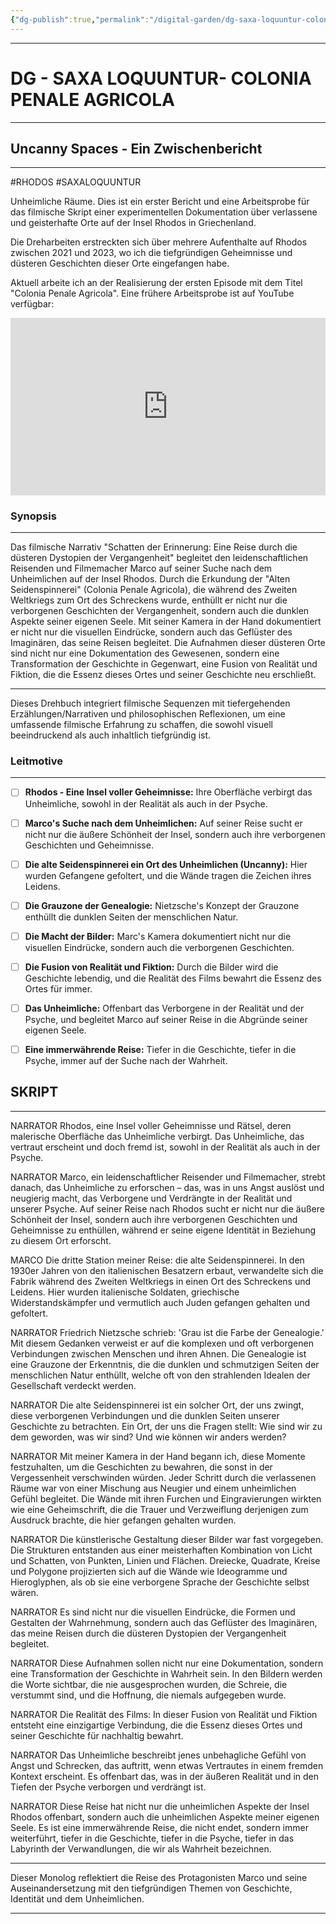 ```yaml
---
{"dg-publish":true,"permalink":"/digital-garden/dg-saxa-loquuntur-colonia-penale-agricola/","title":"DG - SAXA LOQUUNTUR- COLONIA PENALE AGRICOLA","tags":["Rhodos","RHODOS23","ExploringRhodos","RhodosMysteries","Geschichte","history","historia","Vergangenheit","memory","trauma","Erinnerung","Erinnerungsarbeit","ReisenSchreibenSehenEntwerfen","Verfall","ÄsthetikDesVerfalls","#OldSilkFactory","#AlteSeidenfabrik","unconscious","UncoveringSecrets","#Synchronizitäten","synchronicities","#ColoniaSanMarco","ColoniaPenaleAgricola","Seidenspinnerei","VLOG24AD04","DG2024AD05"],"noteIcon":""}
---
```



----
# DG - SAXA LOQUUNTUR- COLONIA PENALE AGRICOLA 
---

## Uncanny Spaces - Ein Zwischenbericht
---

#RHODOS #SAXALOQUUNTUR 


Unheimliche Räume. Dies ist ein erster Bericht und eine Arbeitsprobe für das filmische Skript einer experimentellen Dokumentation über verlassene und geisterhafte Orte auf der Insel Rhodos in Griechenland. 

Die Dreharbeiten erstreckten sich über mehrere Aufenthalte auf Rhodos zwischen 2021 und 2023, wo ich die tiefgründigen Geheimnisse und düsteren Geschichten dieser Orte eingefangen habe. 

Aktuell arbeite ich an der Realisierung der ersten Episode mit dem Titel "Colonia Penale Agricola". Eine frühere Arbeitsprobe ist auf YouTube verfügbar:


<div style="position: relative; padding-bottom: 56.25%; height: 0; overflow: hidden;">
  <iframe style="position: absolute; top: 0; left: 0; width: 100%; height: 100%;" src="https://www.youtube.com/embed/Vvc2n24G8QI?si=AC8MQTv-otxT8fEV" title="YouTube video player" frameborder="0" allow="accelerometer; autoplay; clipboard-write; encrypted-media; gyroscope; picture-in-picture; web-share" referrerpolicy="strict-origin-when-cross-origin" allowfullscreen></iframe>
</div>





### Synopsis
---

Das filmische Narrativ "Schatten der Erinnerung: Eine Reise durch die düsteren Dystopien der Vergangenheit" begleitet den leidenschaftlichen Reisenden und Filmemacher Marco auf seiner Suche nach dem Unheimlichen auf der Insel Rhodos. Durch die Erkundung der "Alten Seidenspinnerei" (Colonia Penale Agricola), die während des Zweiten Weltkriegs zum Ort des Schreckens wurde, enthüllt er nicht nur die verborgenen Geschichten der Vergangenheit, sondern auch die dunklen Aspekte seiner eigenen Seele. Mit seiner Kamera in der Hand dokumentiert er nicht nur die visuellen Eindrücke, sondern auch das Geflüster des Imaginären, das seine Reisen begleitet. Die Aufnahmen dieser düsteren Orte sind nicht nur eine Dokumentation des Gewesenen, sondern eine Transformation der Geschichte in Gegenwart, eine Fusion von Realität und Fiktion, die die Essenz dieses Ortes und seiner Geschichte neu erschließt.

---

Dieses Drehbuch integriert filmische Sequenzen mit tiefergehenden Erzählungen/Narrativen und philosophischen Reflexionen, um eine umfassende filmische Erfahrung zu schaffen, die sowohl visuell beeindruckend als auch inhaltlich tiefgründig ist.

### Leitmotive
---

- [ ] **Rhodos - Eine Insel voller Geheimnisse:** Ihre Oberfläche verbirgt das Unheimliche, sowohl in der Realität als auch in der Psyche.
- [ ] **Marco's Suche nach dem Unheimlichen:** Auf seiner Reise sucht er nicht nur die äußere Schönheit der Insel, sondern auch ihre verborgenen Geschichten und Geheimnisse.
- [ ] **Die alte Seidenspinnerei ein Ort des Unheimlichen (Uncanny):** Hier wurden Gefangene gefoltert, und die Wände tragen die Zeichen ihres Leidens.
- [ ] **Die Grauzone der Genealogie:** Nietzsche's Konzept der Grauzone enthüllt die dunklen Seiten der menschlichen Natur.
- [ ] **Die Macht der Bilder:** Marc's Kamera dokumentiert nicht nur die visuellen Eindrücke, sondern auch die verborgenen Geschichten.
- [ ] **Die Fusion von Realität und Fiktion:** Durch die Bilder wird die Geschichte lebendig, und die Realität des Films bewahrt die Essenz des Ortes für immer.
- [ ] **Das Unheimliche:** Offenbart das Verborgene in der Realität und der Psyche, und begleitet Marco auf seiner Reise in die Abgründe seiner eigenen Seele.
- [ ] **Eine immerwährende Reise:** Tiefer in die Geschichte, tiefer in die Psyche, immer auf der Suche nach der Wahrheit.


## SKRIPT
---

NARRATOR
Rhodos, eine Insel voller Geheimnisse und Rätsel, deren malerische Oberfläche das Unheimliche verbirgt. Das Unheimliche, das vertraut erscheint und doch fremd ist, sowohl in der Realität als auch in der Psyche.

NARRATOR
Marco, ein leidenschaftlicher Reisender und Filmemacher, strebt danach, das Unheimliche zu erforschen – das, was in uns Angst auslöst und neugierig macht, das Verborgene und Verdrängte in der Realität und unserer Psyche. Auf seiner Reise nach Rhodos sucht er nicht nur die äußere Schönheit der Insel, sondern auch ihre verborgenen Geschichten und Geheimnisse zu enthüllen, während er seine eigene Identität in Beziehung zu diesem Ort erforscht.

MARCO
Die dritte Station meiner Reise: die alte Seidenspinnerei. In den 1930er Jahren von den italienischen Besatzern erbaut, verwandelte sich die Fabrik während des Zweiten Weltkriegs in einen Ort des Schreckens und Leidens. Hier wurden italienische Soldaten, griechische Widerstandskämpfer und vermutlich auch Juden gefangen gehalten und gefoltert.

NARRATOR
Friedrich Nietzsche schrieb: 'Grau ist die Farbe der Genealogie.' Mit diesem Gedanken verweist er auf die komplexen und oft verborgenen Verbindungen zwischen Menschen und ihren Ahnen. Die Genealogie ist eine Grauzone der Erkenntnis, die die dunklen und schmutzigen Seiten der menschlichen Natur enthüllt, welche oft von den strahlenden Idealen der Gesellschaft verdeckt werden.

NARRATOR
Die alte Seidenspinnerei ist ein solcher Ort, der uns zwingt, diese verborgenen Verbindungen und die dunklen Seiten unserer Geschichte zu betrachten. Ein Ort, der uns die Fragen stellt: Wie sind wir zu dem geworden, was wir sind? Und wie können wir anders werden?

NARRATOR
Mit meiner Kamera in der Hand begann ich, diese Momente festzuhalten, um die Geschichten zu bewahren, die sonst in der Vergessenheit verschwinden würden. Jeder Schritt durch die verlassenen Räume war von einer Mischung aus Neugier und einem unheimlichen Gefühl begleitet. Die Wände mit ihren Furchen und Eingravierungen wirkten wie eine Geheimschrift, die die Trauer und Verzweiflung derjenigen zum Ausdruck brachte, die hier gefangen gehalten wurden.

NARRATOR
Die künstlerische Gestaltung dieser Bilder war fast vorgegeben. Die Strukturen entstanden aus einer meisterhaften Kombination von Licht und Schatten, von Punkten, Linien und Flächen. Dreiecke, Quadrate, Kreise und Polygone projizierten sich auf die Wände wie Ideogramme und Hieroglyphen, als ob sie eine verborgene Sprache der Geschichte selbst wären.

NARRATOR
Es sind nicht nur die visuellen Eindrücke, die Formen und Gestalten der Wahrnehmung, sondern auch das Geflüster des Imaginären, das meine Reisen durch die düsteren Dystopien der Vergangenheit begleitet.

NARRATOR
Diese Aufnahmen sollen nicht nur eine Dokumentation, sondern eine Transformation der Geschichte in Wahrheit sein. In den Bildern werden die Worte sichtbar, die nie ausgesprochen wurden, die Schreie, die verstummt sind, und die Hoffnung, die niemals aufgegeben wurde.

NARRATOR
Die Realität des Films: In dieser Fusion von Realität und Fiktion entsteht eine einzigartige Verbindung, die die Essenz dieses Ortes und seiner Geschichte für nachhaltig bewahrt.


NARRATOR
Das Unheimliche beschreibt jenes unbehagliche Gefühl von Angst und Schrecken, das auftritt, wenn etwas Vertrautes in einem fremden Kontext erscheint. Es offenbart das, was in der äußeren Realität und in den Tiefen der Psyche verborgen und verdrängt ist.

NARRATOR
Diese Reise hat nicht nur die unheimlichen Aspekte der Insel Rhodos offenbart, sondern auch die unheimlichen Aspekte meiner eigenen Seele. Es ist eine immerwährende Reise, die nicht endet, sondern immer weiterführt, tiefer in die Geschichte, tiefer in die Psyche, tiefer in das Labyrinth der Verwandlungen, die wir als Wahrheit bezeichnen.


---

Dieser Monolog reflektiert die Reise des Protagonisten Marco und seine Auseinandersetzung mit den tiefgründigen Themen von Geschichte, Identität und dem Unheimlichen.

---

